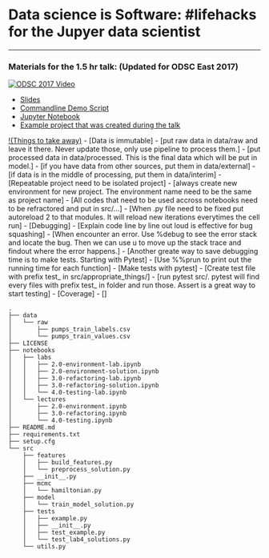 # Data science is Software: #lifehacks for the Jupyer data scientist
----------

### Materials for the 1.5 hr talk: (Updated for ODSC East 2017)

[![ODSC 2017 Video](https://img.youtube.com/vi/HM56wCNxCnQ/0.jpg)](https://www.youtube.com/watch?v=HM56wCNxCnQwCNxCnQ)

 - [Slides](https://github.com/drivendata/data-science-is-software/blob/master/slides/Data%20Science%20is%20Software%20-%201hr%20lecture%20-%20Slides.pdf)
 - [Commandline Demo Script](https://github.com/drivendata/data-science-is-software/blob/master/slides/commandline_script.mdmdmdmd)
 - [Jupyter Notebook](https://github.com/drivendata/data-science-is-software/blob/master/notebooks/1-hr-lecture.ipynb)
 - [Example project that was created during the talk](https://github.com/pjbull/pumpspumps)


[!(Things to take away)](https://www.youtube.com/watch?v=HM56wCNxCnQwCNxCnQ)
    - [Data is immutable]
        - [put raw data in data/raw and leave it there. Never update those, only use pipeline to process them.]
        - [put processed data in data/processed. This is the final data which will be put in model.]
        - [if you have data from other sources, put them in data/external]
        - [if data is in the middle of processing, put them in data/interim]
    - [Repeatable project need to be isolated project]
        - [always create new environment for new project. The environment name need to be the same as project name]
        - [All codes that need to be used accross notebooks need to be refractored and put in src/...]
        - [When .py file need to be fixed put autoreload 2 to that modules. It will reload new iterations everytimes the cell run]
    - [Debugging]
        - [Explain code line by line out loud is effective for bug squashing]
        - [When encounter an error. Use %debug to see the error stack and locate the bug. Then we can use u to move up the stack trace and findout where the error happens.]
        - [Another greate way to save debugging time is to make tests. Starting with Pytest]
        - [Use %%prun to print out the running time for each function]
    - [Make tests with pytest]
        - [Create test file with prefix test_ in src/appropriate_things/]
        - [run pytest src/. pytest will find every files with prefix test_ in folder and run those. Assert is a great way to start testing]
    - [Coverage]
        - []



```
.
├── data
│   └── raw
│       ├── pumps_train_labels.csv
│       └── pumps_train_values.csv
├── LICENSE
├── notebooks
│   ├── labs
│   │   ├── 2.0-environment-lab.ipynb
│   │   ├── 2.0-environment-solution.ipynb
│   │   ├── 3.0-refactoring-lab.ipynb
│   │   ├── 3.0-refactoring-solution.ipynb
│   │   └── 4.0-testing-lab.ipynb
│   └── lectures
│       ├── 2.0-environment.ipynb
│       ├── 3.0-refactoring.ipynb
│       └── 4.0-testing.ipynb
├── README.md
├── requirements.txt
├── setup.cfg
└── src
    ├── features
    │   ├── build_features.py
    │   └── preprocess_solution.py
    ├── __init__.py
    ├── mcmc
    │   └── hamiltonian.py
    ├── model
    │   └── train_model_solution.py
    ├── tests
    │   ├── example.py
    │   ├── __init__.py
    │   ├── test_example.py
    │   └── test_lab4_solutions.py
    └── utils.py
```
